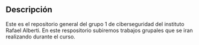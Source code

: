 ## Descripción
Este es el repositorio general del grupo 1 de ciberseguridad del instituto Rafael Alberti.
En este respositorio subiremos trabajos grupales que se iran realizando durante el curso.
